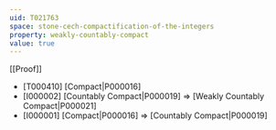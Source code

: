 ```yaml
---
uid: T021763
space: stone-cech-compactification-of-the-integers
property: weakly-countably-compact
value: true
---
```

[[Proof]]

* [T000410] [Compact|P000016]
* [I000002] [Countably Compact|P000019] => [Weakly Countably Compact|P000021]
* [I000001] [Compact|P000016] => [Countably Compact|P000019]

